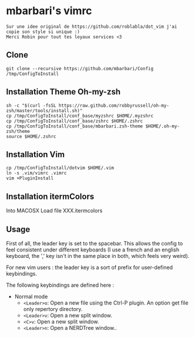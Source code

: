 mbarbari's vimrc
=================

```
Sur une idee original de https://github.com/roblabla/dot_vim j'ai copie son style si unique :)
Merci Robin pour tout tes loyaux services <3
```
## Clone
```
git clone --recursive https://github.com/mbarbari/Config /tmp/ConfigToInstall
```

## Installation Theme Oh-my-zsh
```
sh -c "$(curl -fsSL https://raw.github.com/robbyrussell/oh-my-zsh/master/tools/install.sh)"
cp /tmp/ConfigToInstall/conf_base/myzshrc $HOME/.myzshrc
cp /tmp/ConfigToInstall/conf_base/zshrc $HOME/.zshrc
cp /tmp/ConfigToInstall/conf_base/mbarbari.zsh-theme $HOME/.oh-my-zsh/theme
source $HOME/.zshrc
```

## Installation Vim

```shell
cp /tmp/ConfigToInstall/dotvim $HOME/.vim
ln -s .vim/vimrc .vimrc
vim +PluginInstall
```

## Installation itermColors

Into MACOSX Load file XXX.itermcolors

## Usage

First of all, the leader key is set to the spacebar. This allows the config
to feel consistent under different keyboards (I use a french and an english
keyboard, the ',' key isn't in the same place in both, which feels very weird).

For new vim users : the leader key is a sort of prefix for user-defined
keybindings.

The following keybindings are defined here :

- Normal mode
  - `<Leader>o`: Open a new file using the Ctrl-P plugin. An option get file only repertory directory.
  - `<Leader>v`: Open a new split window.
  - `<C>v`: Open a new split window.
  - `<Leader>n`: Open a NERDTree window..


